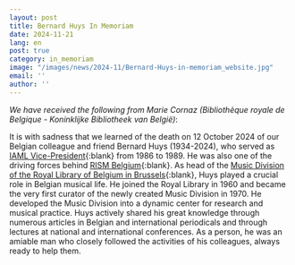 ```yaml
---
layout: post
title: Bernard Huys In Memoriam
date: 2024-11-21
lang: en
post: true
category: in_memoriam
image: "/images/news/2024-11/Bernard-Huys-in-memoriam_website.jpg"
email: ''
author: ''
---
```


_We have received the following from Marie Cornaz (Bibliothèque royale de Belgique - Koninklijke Bibliotheek van België)_:

It is with sadness that we learned of the death on 12 October 2024 of our Belgian colleague and friend Bernard Huys (1934-2024), who served as [IAML Vice-President](https://www.iaml.info){:blank} from 1986 to 1989. He was also one of the driving forces behind [RISM Belgium](/working-groups/belgium/home.html){:blank}. As head of the [Music Division of the Royal Library of Belgium in Brussels](https://www.kbr.be/en/collections/music/){:blank}, Huys played a crucial role in Belgian musical life. He joined the Royal Library in 1960 and became the very first curator of the newly created Music Division in 1970. He developed the Music Division into a dynamic center for research and musical practice. Huys actively shared his great knowledge through numerous articles in Belgian and international periodicals and through lectures at national and international conferences. As a person, he was an amiable man who closely followed the activities of his colleagues, always ready to help them.
